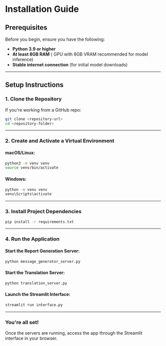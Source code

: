 #  Installation Guide

## Prerequisites
Before you begin, ensure you have the following:

- **Python 3.9 or higher**
- **At least 8GB RAM** ( GPU with 8GB VRAM recommended for model inference)
- **Stable internet connection** (for initial model downloads)

---

##  Setup Instructions

### 1. Clone the Repository
If you're working from a GitHub repo:

```bash
git clone <repository-url>
cd <repository-folder>
```

---

### 2. Create and Activate a Virtual Environment

#### macOS/Linux:
```bash
python3 -m venv venv
source venv/bin/activate
```

#### Windows:
```bash
python -m venv venv
venv\Scripts\activate
```

---

### 3. Install Project Dependencies

```bash
pip install -r requirements.txt
```

---

### 4. Run the Application

#### Start the Report Generation Server:
```bash
python message_generator_server.py
```

#### Start the Translation Server:
```bash
python translation_server.py
```

#### Launch the Streamlit Interface:
```bash
streamlit run interface.py
```

---

###  You're all set!
Once the servers are running, access the app through the Streamlit interface in your browser.
